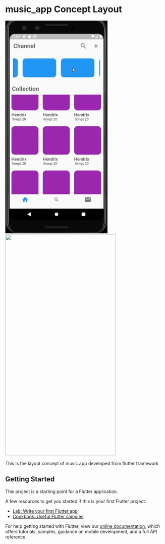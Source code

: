 # music_app Concept Layout

<img src="Screenshots/home.JPG">



<img src="https://media.giphy.com/media/Y3Z9VjXlBj4WSsIJ9C/giphy.gif" width="350" height="700" />




This is the layout concept of music app developed from flutter framework

## Getting Started

This project is a starting point for a Flutter application.

A few resources to get you started if this is your first Flutter project:

- [Lab: Write your first Flutter app](https://flutter.dev/docs/get-started/codelab)
- [Cookbook: Useful Flutter samples](https://flutter.dev/docs/cookbook)

For help getting started with Flutter, view our
[online documentation](https://flutter.dev/docs), which offers tutorials,
samples, guidance on mobile development, and a full API reference.
